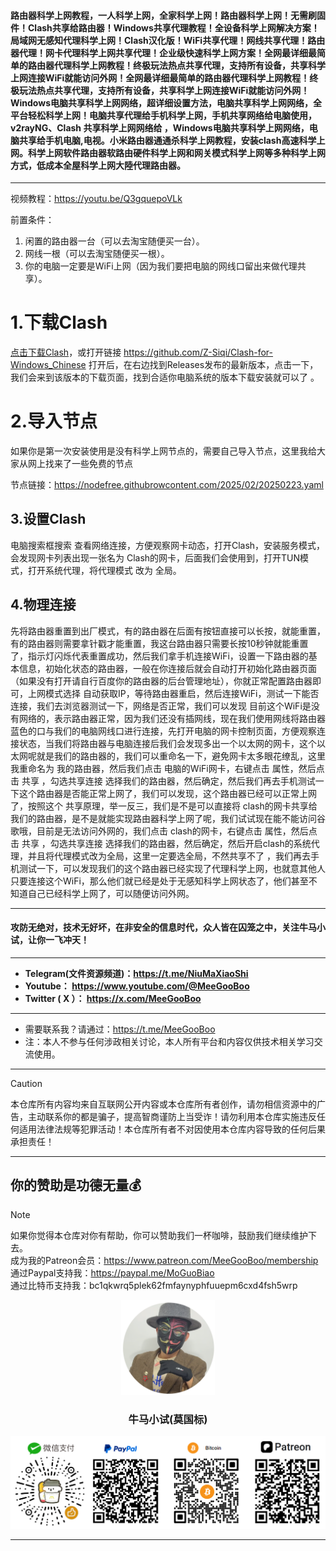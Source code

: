 #### 路由器科学上网教程，一人科学上网，全家科学上网！路由器科学上网！无需刷固件！Clash共享给路由器！Windows共享代理教程！全设备科学上网解决方案！局域网无感知代理科学上网！Clash汉化版！WiFi共享代理！网线共享代理！路由器代理！网卡代理科学上网共享代理！企业级快速科学上网方案！全网最详细最简单的路由器代理科学上网教程！终极玩法热点共享代理，支持所有设备，共享科学上网连接WiFi就能访问外网！全网最详细最简单的路由器代理科学上网教程！终极玩法热点共享代理，支持所有设备，共享科学上网连接WiFi就能访问外网！Windows电脑共享科学上网网络，超详细设置方法，电脑共享科学上网网络，全平台轻松科学上网！电脑共享代理给手机科学上网，手机共享网络给电脑使用，v2rayNG、Clash 共享科学上网网络给 ，Windows电脑共享科学上网网络，电脑共享给手机电脑,电视。小米路由器通通杀科学上网教程，安装clash高速科学上网。科学上网软件路由器软路由硬件科学上网和网关模式科学上网等多种科学上网方式，低成本全屋科学上网大陸代理路由器。
 
****

视频教程：https://youtu.be/Q3gquepoVLk



前置条件：

1. 闲置的路由器一台（可以去淘宝随便买一台）。
2. 网线一根（可以去淘宝随便买一根）。
3. 你的电脑一定要是WiFi上网（因为我们要把电脑的网线口留出来做代理共享）。



# 1.下载Clash

[点击下载Clash](https://github.com/Z-Siqi/Clash-for-Windows_Chinese)，或打开链接 https://github.com/Z-Siqi/Clash-for-Windows_Chinese
打开后，在右边找到Releases发布的最新版本，点击一下，我们会来到该版本的下载页面，找到合适你电脑系统的版本下载安装就可以了 。



# 2.导入节点

如果你是第一次安装使用是没有科学上网节点的，需要自己导入节点，这里我给大家从网上找来了一些免费的节点

节点链接：https://nodefree.githubrowcontent.com/2025/02/20250223.yaml



## 3.设置Clash

电脑搜索框搜索 查看网络连接，方便观察网卡动态，打开Clash，安装服务模式，会发现网卡列表出现一张名为 Clash的网卡，后面我们会使用到，打开TUN模式，打开系统代理，将代理模式 改为 全局。



## 4.物理连接

先将路由器重置到出厂模式，有的路由器在后面有按钮直接可以长按，就能重置，有的路由器则需要拿针戳才能重置，我这台路由器只需要长按10秒钟就能重置了，指示灯闪烁代表重置成功，然后我们拿手机连接WiFi，设置一下路由器的基本信息，初始化状态的路由器，一般在你连接后就会自动打开初始化路由器页面（如果没有打开请自行百度你的路由器的后台管理地址），你就正常配置路由器即可，上网模式选择 自动获取IP，等待路由器重启，然后连接WiFi，测试一下能否连接，我们去浏览器测试一下，网络是否正常，我们可以发现 目前这个WiFi是没有网络的，表示路由器正常，因为我们还没有插网线，现在我们使用网线将路由器蓝色的口与我们的电脑网线口进行连接，先打开电脑的网卡控制页面，方便观察连接状态，当我们将路由器与电脑连接后我们会发现多出一个以太网的网卡，这个以太网呢就是我们的路由器的，我们可以重命名一下，避免网卡太多眼花缭乱，这里我重命名为 我的路由器，然后我们点击 电脑的WiFi网卡，右键点击 属性，然后点击 共享 ，勾选共享连接 选择我们的路由器，然后确定，然后我们再去手机测试一下这个路由器是否能正常上网了，我们可以发现，这个路由器已经可以正常上网了，按照这个 共享原理，举一反三，我们是不是可以直接将 clash的网卡共享给我们的路由器，是不是就能实现路由器科学上网了呢，我们试试现在能不能访问谷歌哦，目前是无法访问外网的，我们点击 clash的网卡，右键点击 属性，然后点击 共享 ，勾选共享连接 选择我们的路由器，然后确定，然后开启clash的系统代理，并且将代理模式改为全局，这里一定要选全局，不然共享不了 ，我们再去手机测试一下，可以发现我们的这个路由器已经实现了代理科学上网，也就意其他人只要连接这个WiFi，那么他们就已经是处于无感知科学上网状态了，他们甚至不知道自己已经科学上网了，可以随便访问外网。







****

#### 攻防无绝对，技术无好坏，在非安全的信息时代，众人皆在囚笼之中，关注牛马小试，让你一飞冲天！
 
****

- **Telegram(文件资源频道)：https://t.me/NiuMaXiaoShi**
- **Youtube：  https://www.youtube.com/@MeeGooBoo**
- **Twitter ( X ）：  https://x.com/MeeGooBoo**

****
- 需要联系我？请通过：https://t.me/MeeGooBoo
- 注：本人不参与任何涉政相关讨论，本人所有平台和内容仅供技术相关学习交流使用。
****

> [!CAUTION]
>
> 本仓库所有内容均来自互联网公开内容或本仓库所有者创作，请勿相信资源中的广告，主动联系你的都是骗子，提高智商谨防上当受诈！请勿利用本仓库实施违反任何适用法律法规等犯罪活动！本仓库所有者不对因使用本仓库内容导致的任何后果承担责任！

****

## 你的赞助是功德无量💰

> [!NOTE]
>
> 如果你觉得本仓库对你有帮助，你可以赞助我们一杯咖啡，鼓励我们继续维护下去。<br>
> 成为我的Patreon会员：https://www.patreon.com/MeeGooBoo/membership<br> 
> 通过Paypal支持我：https://paypal.me/MoGuoBiao<br>
> 通过比特币支持我：bc1qkwrq5plek62fmfaynyphfuuepm6cxd4fsh5wrp



<p align="center" >
    <img src="https://raw.githubusercontent.com/MeeGooBoo/2025/refs/heads/main/static/imgs/logo.png" width="150">
    <h3 align="center">牛马小试(莫国标)</h3>
    <p align="center">
        <img src="https://raw.githubusercontent.com/MeeGooBoo/2025/refs/heads/main/static/imgs/pays.png">
    </p>
</p>

****  
